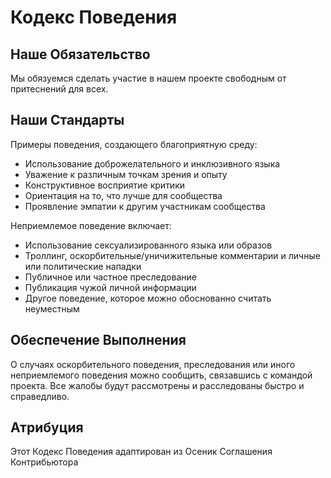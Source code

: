 # Кодекс Поведения

## Наше Обязательство
Мы обязуемся сделать участие в нашем проекте свободным от притеснений для всех.

## Наши Стандарты
Примеры поведения, создающего благоприятную среду:
* Использование доброжелательного и инклюзивного языка
* Уважение к различным точкам зрения и опыту
* Конструктивное восприятие критики
* Ориентация на то, что лучше для сообщества
* Проявление эмпатии к другим участникам сообщества

Неприемлемое поведение включает:
* Использование сексуализированного языка или образов
* Троллинг, оскорбительные/уничижительные комментарии и личные или политические нападки
* Публичное или частное преследование
* Публикация чужой личной информации
* Другое поведение, которое можно обоснованно считать неуместным

## Обеспечение Выполнения
О случаях оскорбительного поведения, преследования или иного неприемлемого поведения можно сообщить, связавшись с командой проекта. Все жалобы будут рассмотрены и расследованы быстро и справедливо.

## Атрибуция
Этот Кодекс Поведения адаптирован из Осеник Соглашения Контрибьютора